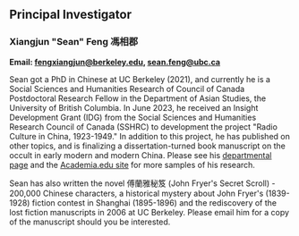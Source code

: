 ## Principal Investigator

### Xiangjun "Sean" Feng 馮相郡

**Email: <fengxiangjun@berkeley.edu>, <sean.feng@ubc.ca>**

Sean got a PhD in Chinese at UC Berkeley (2021), and currently he is a Social Sciences and Humanities Research of Council of Canada Postdoctoral Research Fellow in the Department of Asian Studies, the University of British Columbia. In June 2023, he received an Insight Development Grant (IDG) from the Social Sciences and Humanities Research Council of Canada (SSHRC) to development the project "Radio Culture in China, 1923-1949." In addition to this project, he has published on other topics, and is finalizing a dissertation-turned book manuscript on the occult in early modern and modern China. Please see his [departmental page](https://www.eas.utoronto.ca/people/directories/all-faculty/xiangjun-sean-feng) and the [Academia.edu site](https://ubc.academia.edu/XiangjunSeanFeng) for more samples of his research.

Sean has also written the novel 傅蘭雅秘笈 (John Fryer's Secret Scroll) - 200,000 Chinese characters, a historical mystery about John Fryer's (1839-1928) fiction contest in Shanghai (1895-1896) and the rediscovery of the lost fiction manuscripts in 2006 at UC Berkeley. Please email him for a copy of the manuscript should you be interested.
